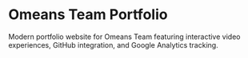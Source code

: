 # Omeans Team Portfolio

Modern portfolio website for Omeans Team featuring interactive video experiences, GitHub integration, and Google Analytics tracking.

<!-- Trigger deployment: Update video assets -->
